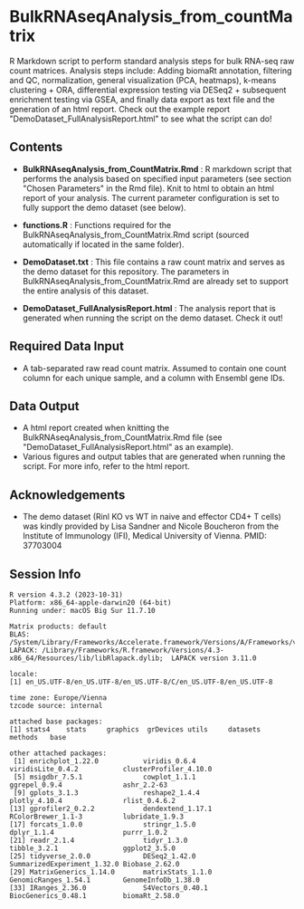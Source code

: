 # BulkRNAseqAnalysis_from_countMatrix
R Markdown script to perform standard analysis steps for bulk RNA-seq raw count matrices.  Analysis steps include: Adding biomaRt annotation, filtering and QC, normalization, general visualization (PCA, heatmaps), k-means clustering + ORA, differential expression testing via DESeq2 + subsequent enrichment testing via GSEA, and finally data export as text file and the generation of an html report.
Check out the example report "DemoDataset_FullAnalysisReport.html" to see what the script can do!


## Contents


- **BulkRNAseqAnalysis_from_CountMatrix.Rmd** : R markdown script that performs the analysis based on specified input parameters (see section "Chosen Parameters" in the Rmd file). Knit to html to obtain an html report of your analysis. The current parameter configuration is set to fully support the demo dataset (see below). 

- **functions.R** : Functions required for the BulkRNAseqAnalysis_from_CountMatrix.Rmd script (sourced automatically if located in the same folder).

- **DemoDataset.txt** : This file contains a raw count matrix and serves as the demo dataset for this repository. The parameters in BulkRNAseqAnalysis_from_CountMatrix.Rmd are already set to support the entire analysis of this dataset.

- **DemoDataset_FullAnalysisReport.html** : The analysis report that is generated when running the script on the demo dataset. Check it out!



## Required Data Input 

- A tab-separated raw read count matrix. Assumed to contain one count column for each unique sample, and a column with Ensembl gene IDs.



## Data Output

- A html report created when knitting the BulkRNAseqAnalysis_from_CountMatrix.Rmd file (see "DemoDataset_FullAnalysisReport.html" as an example).
- Various figures and output tables that are generated when running the script. For more info, refer to the html report.



## Acknowledgements

- The demo dataset (Rinl KO vs WT in naive and effector CD4+ T cells) was kindly provided by Lisa Sandner and Nicole Boucheron from the Institute of Immunology (IFI), Medical University of Vienna. PMID: 37703004



## Session Info

```
R version 4.3.2 (2023-10-31)
Platform: x86_64-apple-darwin20 (64-bit)
Running under: macOS Big Sur 11.7.10

Matrix products: default
BLAS:   /System/Library/Frameworks/Accelerate.framework/Versions/A/Frameworks/vecLib.framework/Versions/A/libBLAS.dylib 
LAPACK: /Library/Frameworks/R.framework/Versions/4.3-x86_64/Resources/lib/libRlapack.dylib;  LAPACK version 3.11.0

locale:
[1] en_US.UTF-8/en_US.UTF-8/en_US.UTF-8/C/en_US.UTF-8/en_US.UTF-8

time zone: Europe/Vienna
tzcode source: internal

attached base packages:
[1] stats4    stats     graphics  grDevices utils     datasets  methods   base     

other attached packages:
 [1] enrichplot_1.22.0           viridis_0.6.4               viridisLite_0.4.2           clusterProfiler_4.10.0     
 [5] msigdbr_7.5.1               cowplot_1.1.1               ggrepel_0.9.4               ashr_2.2-63                
 [9] gplots_3.1.3                reshape2_1.4.4              plotly_4.10.4               rlist_0.4.6.2              
[13] gprofiler2_0.2.2            dendextend_1.17.1           RColorBrewer_1.1-3          lubridate_1.9.3            
[17] forcats_1.0.0               stringr_1.5.0               dplyr_1.1.4                 purrr_1.0.2                
[21] readr_2.1.4                 tidyr_1.3.0                 tibble_3.2.1                ggplot2_3.5.0              
[25] tidyverse_2.0.0             DESeq2_1.42.0               SummarizedExperiment_1.32.0 Biobase_2.62.0             
[29] MatrixGenerics_1.14.0       matrixStats_1.1.0           GenomicRanges_1.54.1        GenomeInfoDb_1.38.0        
[33] IRanges_2.36.0              S4Vectors_0.40.1            BiocGenerics_0.48.1         biomaRt_2.58.0      
```










